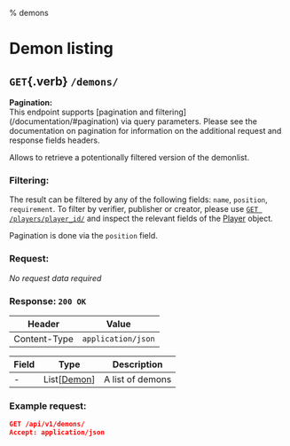 % demons

<div class='panel fade js-scroll-anim' data-anim='fade'>

# Demon listing

## `GET`{.verb} `/demons/`

<div class='info-green'>
<b>Pagination:</b><br>
This endpoint supports [pagination and filtering](/documentation/#pagination) via query parameters. Please see the documentation on pagination for information
on the additional request and response fields headers.
</div>

Allows to retrieve a potentionally filtered version of the demonlist.

### Filtering:

The result can be filtered by any of the following fields: `name`, `position`, `requirement`. To filter by verifier, publisher or creator, please use
[`GET /players/player_id/`](/documentation/players/#get-player) and inspect the relevant fields of the [Player](/documentation/objects/#player) object.

Pagination is done via the `position` field.

### Request:

_No request data required_

### Response: `200 OK`

| Header       | Value              |
| ------------ | ------------------ |
| Content-Type | `application/json` |

| Field | Type                                         | Description      |
| ----- | -------------------------------------------- | ---------------- |
| -     | List[[Demon](/documentation/objects/#demon)] | A list of demons |

### Example request:

```json
GET /api/v1/demons/
Accept: application/json
```

</div>

